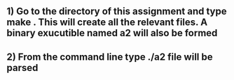 ## 1) Go to the directory of this assignment and type make . This will create all the relevant files. A binary exucutible named a2 will also be formed 
## 2) From the command line type ./a2 <filename> file will be parsed 
